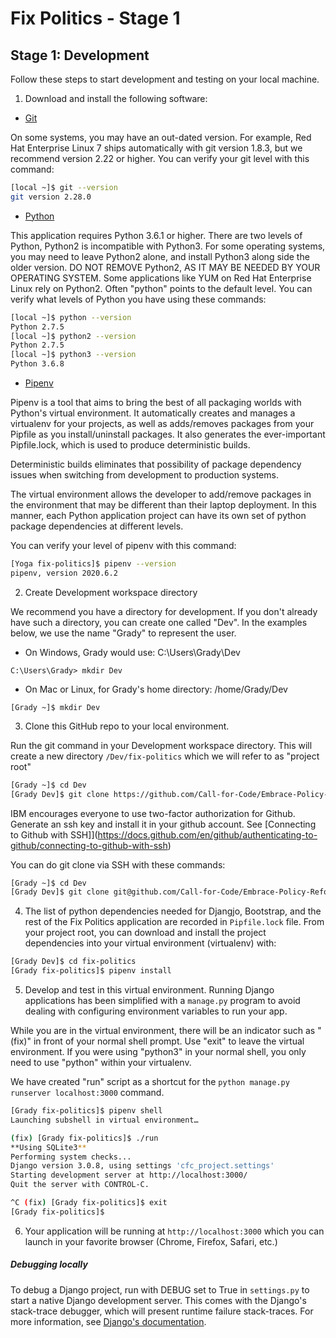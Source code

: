 # Fix Politics - Stage 1

## Stage 1: Development

Follow these steps to start development and testing on your local machine.

1. Download and install the following software:

* [Git](https://git-scm.com/book/en/v2/Getting-Started-Installing-Git)

On some systems, you may have an out-dated version.  For example, Red Hat
Enterprise Linux 7 ships automatically with git version 1.8.3, but we
recommend version 2.22 or higher.  You can verify your git level with
this command:

```bash
[local ~]$ git --version
git version 2.28.0
```

* [Python](https://www.python.org/downloads/)

This application requires Python 3.6.1 or higher.  There are two levels
of Python, Python2 is incompatible with Python3.  For some operating 
systems, you may need to leave Python2 alone, and install Python3 along side
the older version.  DO NOT REMOVE Python2, AS IT MAY BE NEEDED BY YOUR
OPERATING SYSTEM.  Some applications like YUM on Red Hat Enterprise Linux
rely on Python2.  Often "python" points to the default level.  You can
verify what levels of Python you have using these commands:

```bash
[local ~]$ python --version
Python 2.7.5
[local ~]$ python2 --version
Python 2.7.5
[local ~]$ python3 --version
Python 3.6.8
```

* [Pipenv](https://pypi.org/project/pipenv/)

Pipenv is a tool that aims to bring the best of all packaging worlds with
Python's virtual environment.  It automatically creates and manages a 
virtualenv for your projects, as well as adds/removes packages from your 
Pipfile as you install/uninstall packages. It also generates the ever-important
Pipfile.lock, which is used to produce deterministic builds.

Deterministic builds eliminates that possibility of package dependency 
issues when switching from development to production systems.

The virtual environment allows the developer to add/remove packages in the
environment that may be different than their laptop deployment.  In this
manner, each Python application project can have its own set of python
package dependencies at different levels.

You can verify your level of pipenv with this command:

```bash
[Yoga fix-politics]$ pipenv --version
pipenv, version 2020.6.2
```


2. Create Development workspace directory

We recommend you have a directory for development.  If you don't already
have such a directory, you can create one called "Dev".  In the examples
below, we use the name "Grady" to represent the user.

* On Windows, Grady would use:  C:\Users\Grady\Dev

```
C:\Users\Grady> mkdir Dev
```

* On Mac or Linux, for Grady's home directory:  /home/Grady/Dev

```
[Grady ~]$ mkdir Dev
```


3. Clone this GitHub repo to your local environment.

Run the git command in your Development workspace directory.  This will create
a new directory `/Dev/fix-politics` which we will refer to as "project root" 

```bash
[Grady ~]$ cd Dev
[Grady Dev]$ git clone https://github.com/Call-for-Code/Embrace-Policy-Reform.git
```

IBM encourages everyone to use two-factor authorization for Github.  Generate
an ssh key and install it in your github account.  See [Connecting to Github with 
SSH]](https://docs.github.com/en/github/authenticating-to-github/connecting-to-github-with-ssh)

You can do git clone via SSH with these commands:

```bash
[Grady ~]$ cd Dev
[Grady Dev]$ git clone git@github.com/Call-for-Code/Embrace-Policy-Reform.git
```

4. The list of python dependencies needed for Djangjo, Bootstrap, and the
rest of the Fix Politics application are recorded in `Pipfile.lock` file.
From your project root, you can download and install the project 
dependencies into your virtual environment (virtualenv) with:

```bash
[Grady Dev]$ cd fix-politics
[Grady fix-politics]$ pipenv install
```

5. Develop and test in this virtual environment.  Running Django applications
has been simplified with a `manage.py` program to avoid dealing with 
configuring environment variables to run your app. 

While you are in the virtual environment, there will be an indicator such as 
"(fix)" in front of your normal shell prompt.  Use "exit" to leave the 
virtual environment.  If you were using "python3" in your normal shell,
you only need to use "python" within your virtualenv.

We have created "run" script as a shortcut for 
the `python manage.py runserver localhost:3000` command. 

```bash
[Grady fix-politics]$ pipenv shell
Launching subshell in virtual environment…

(fix) [Grady fix-politics]$ ./run
**Using SQLite3**
Performing system checks...
Django version 3.0.8, using settings 'cfc_project.settings'
Starting development server at http://localhost:3000/
Quit the server with CONTROL-C.

^C (fix) [Grady fix-politics]$ exit
[Grady fix-politics]$

```

6. Your application will be running at `http://localhost:3000` which
you can launch in your favorite browser (Chrome, Firefox, Safari, etc.)

##### Debugging locally
To debug a Django project, run with DEBUG set to True in `settings.py` to 
start a native Django development server. This comes with the Django's 
stack-trace debugger, which will present runtime failure stack-traces. For 
more information, see [Django's 
documentation](https://docs.djangoproject.com/en/2.0/ref/settings/).






